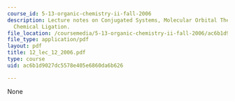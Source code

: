 ```yaml
---
course_id: 5-13-organic-chemistry-ii-fall-2006
description: Lecture notes on Conjugated Systems, Molecular Orbital Theory, and Native
  Chemical Ligation.
file_location: /coursemedia/5-13-organic-chemistry-ii-fall-2006/ac6b1d9027dc5578e405e6860da6b626_12_lec_12_2006.pdf
file_type: application/pdf
layout: pdf
title: 12_lec_12_2006.pdf
type: course
uid: ac6b1d9027dc5578e405e6860da6b626

---
```

None